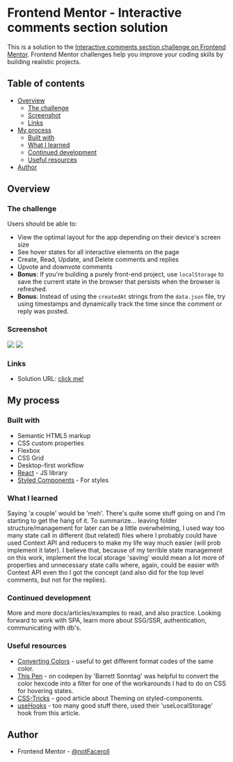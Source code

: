 # Frontend Mentor - Interactive comments section solution

This is a solution to the [Interactive comments section challenge on Frontend Mentor](https://www.frontendmentor.io/challenges/interactive-comments-section-iG1RugEG9). Frontend Mentor challenges help you improve your coding skills by building realistic projects. 

## Table of contents

- [Overview](#overview)
  - [The challenge](#the-challenge)
  - [Screenshot](#screenshot)
  - [Links](#links)
- [My process](#my-process)
  - [Built with](#built-with)
  - [What I learned](#what-i-learned)
  - [Continued development](#continued-development)
  - [Useful resources](#useful-resources)
- [Author](#author)


## Overview

### The challenge

Users should be able to:

- View the optimal layout for the app depending on their device's screen size
- See hover states for all interactive elements on the page
- Create, Read, Update, and Delete comments and replies
- Upvote and downvote comments
- **Bonus**: If you're building a purely front-end project, use `localStorage` to save the current state in the browser that persists when the browser is refreshed.
- **Bonus**: Instead of using the `createdAt` strings from the `data.json` file, try using timestamps and dynamically track the time since the comment or reply was posted.

### Screenshot

![](./design/screenshot-desktop.png)
![](./design/screenshot-mobile.png)


### Links

- Solution URL: [click me!](https://serene-wilson-78efd2.netlify.app/)

## My process

### Built with

- Semantic HTML5 markup
- CSS custom properties
- Flexbox
- CSS Grid
- Desktop-first workflow
- [React](https://reactjs.org/) - JS library
- [Styled Components](https://styled-components.com/) - For styles


### What I learned

Saying 'a couple' would be 'meh'. There's quite some stuff going on and I'm starting to get the hang of it. To summarize... leaving folder structure/management for later can be a little overwhelming, I used way too many state call in different (but related) files where I probably could have used Context API and reducers to make my life way much easier (will prob implement it later). I believe that, because of my terrible state management on this work, implement the local storage 'saving' would mean a lot more of properties and unnecessary state calls where, again, could be easier with Context API even tho I got the concept (and also did for the top level comments, but not for the replies).


### Continued development

More and more docs/articles/examples to read, and also practice. Looking forward to work with SPA, learn more about SSG/SSR, authentication, communicating with db's.


### Useful resources

- [Converting Colors](https://convertingcolors.com/) - useful to get different format codes of the same color.
- [This Pen](https://codepen.io/sosuke/pen/Pjoqqp) - on codepen by 'Barrett Sonntag' was helpful to convert the color hexcode into a filter for one of the workarounds I had to do on CSS for hovering states.
- [CSS-Tricks](https://css-tricks.com/theming-and-theme-switching-with-react-and-styled-components/) - good article about Theming on styled-components.
- [useHooks](https://usehooks.com/useLocalStorage/) - too many good stuff there, used their 'useLocalStorage' hook from this article.


## Author

- Frontend Mentor - [@notFaceroll](https://www.frontendmentor.io/profile/notFaceroll)
